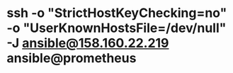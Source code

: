 # ssh -o "StrictHostKeyChecking=no" -o "UserKnownHostsFile=/dev/null" -J ansible@158.160.22.219 ansible@prometheus